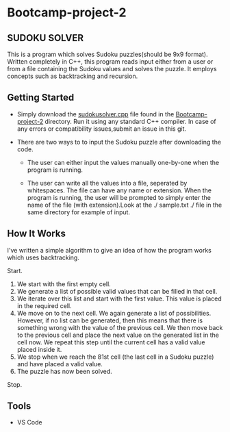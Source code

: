 # Bootcamp-project-2
## SUDOKU SOLVER
  This is a program which solves Sudoku puzzles(should be 9x9 format). Written completely in C++, this program reads input either from a user or from a file containing  the Sudoku values and solves the puzzle. It employs concepts such as backtracking and recursion.

##  Getting Started

   *  Simply download the [sudokusolver.cpp](sudokusolver.cpp) file found in the [Bootcamp-project-2](Bootcamp-project-2) directory. Run it using any standard C++ compiler. In case of any errors or compatibility issues,submit an issue in this git.

  * There are two ways to to input the Sudoku puzzle after downloading the code.

    - The user can either input the values manually one-by-one when the program is running.

    - The user can write all the values into a file, seperated by whitespaces. The file can have any name or extension. When the program is running, the user will be prompted to simply enter the name of the file (with extension).Look at the ./ sample.txt ./ file in the same directory for example of input.
##  How It Works
I've written a simple algorithm to give an idea of how the program works which uses backtracking.

Start.
1. We start with the first empty cell.
2. We generate a list of possible valid values that can be filled in that cell.
3. We iterate over this list and start with the first value. This value is placed in the required cell.
4. We move on to the next cell. We again generate a list of possibilities. However, if no list can be generated, then this means that there is something wrong with the value of the previous cell. We then move back to the previous cell and place the next value on the generated list in the cell now. We repeat this step until the current cell has a valid value placed inside it.
5. We stop when we reach the 81st cell (the last cell in a Sudoku puzzle) and have placed a valid value.
6. The puzzle has now been solved.

Stop.

## Tools
* VS Code
